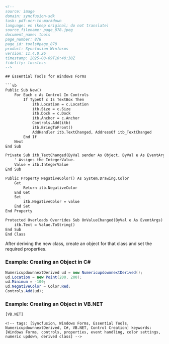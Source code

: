 ```html
<!-- 
source: image
domain: syncfusion-sdk
task: pdf-ocr-to-markdown
language: en (keep original; do not translate)
source_filename: page_878.jpeg
document_name: tools
page_number: 878
page_id: tools#page_878
product: Syncfusion Winforms
version: 11.4.0.26
timestamp: 2025-08-09T10:40:38Z
fidelity: lossless
-->

## Essential Tools for Windows Forms

```vb
Public Sub New()
    For Each c As Control In Controls
        If TypeOf c Is TextBox Then
            itb.Location = c.Location
            itb.Size = c.Size
            itb.Dock = c.Dock
            itb.Anchor = c.Anchor
            Controls.Add(itb)
            itb.BringToFront()
            AddHandler itb.TextChanged, AddressOf itb_TextChanged
        End If
    Next
End Sub

Private Sub itb_TextChanged(ByVal sender As Object, ByVal e As EventArgs)
    ' Assigns the IntegerValue.
    Value = itb.IntegerValue
End Sub

Public Property NegativeColor() As System.Drawing.Color
    Get
        Return itb.NegativeColor
    End Get
    Set
        itb.NegativeColor = value
    End Set
End Property

Protected Overloads Overrides Sub OnValueChanged(ByVal e As EventArgs)
    itb.Text = Value.ToString()
End Sub
End Class
```

After deriving the new class, create an object for that class and set the required properties.

### Example: Creating an Object in C#

```csharp
NumericupdownnextDerived ud = new NumericupdownnextDerived();
ud.Location = new Point(200, 200);
ud.Minimum = -100;
ud.NegativeColor = Color.Red;
Controls.Add(ud);
```

### Example: Creating an Object in VB.NET

```vb
[VB.NET]
```
```汽油
<!-- tags: [Syncfusion, Windows Forms, Essential Tools, NumericupdownnextDerived, C#, VB.NET, Control Creation] keywords: [Windows Forms, controls, properties, event handling, color settings, numeric updown, derived class] -->
```